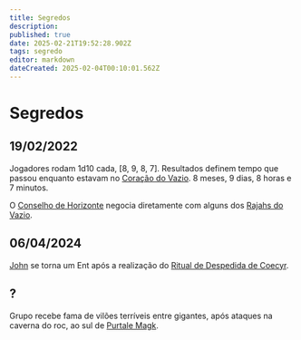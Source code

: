 ```yaml
---
title: Segredos
description: 
published: true
date: 2025-02-21T19:52:28.902Z
tags: segredo
editor: markdown
dateCreated: 2025-02-04T00:10:01.562Z
---
```


# Segredos
## 19/02/2022

Jogadores rodam 1d10 cada, [8, 9, 8, 7]. Resultados definem tempo que passou enquanto estavam no [Coração do Vazio](/lugares/abismo/coracao-do-vazio). 8 meses, 9 dias, 8 horas e 7 minutos.

O [Conselho de Horizonte](/faccoes/nacoes/imperio-dragao/conselho-de-horizonte) negocia diretamente com alguns dos [Rajahs do Vazio](/lugares/abismo/coracao-do-vazio).

## 06/04/2024

[John](/individuos/personagens-de-jogadores/john) se torna um Ent após a realização do [Ritual de Despedida de Coecyr](/divindades/panteao-das-treze-estrelas/coecyr#ritual-de-despedida-de-coecyr).

## ?
Grupo recebe fama de vilões terríveis entre gigantes, após ataques na caverna do roc, ao sul de [Purtale Magk](/lugares/plano-material/drafeon/sudeste-de-drafeon/purtale-magk).